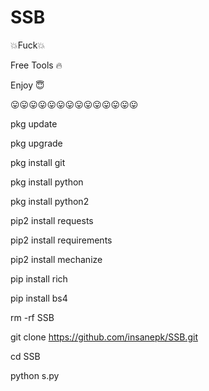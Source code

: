 # SSB

💥Fuck💥

Free Tools 🔥

Enjoy 😇

😛😛😛😛😛😛😛😛😛😛😛😛😛😛

pkg update

pkg upgrade

pkg install git

pkg install python

pkg install python2

pip2 install requests

pip2 install requirements

pip2 install mechanize

pip install rich

pip install bs4

rm -rf SSB

git clone https://github.com/insanepk/SSB.git

cd SSB

python s.py
